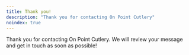 ```yaml
---
title: Thank you!  
description: "Thank you for contacting On Point Cutlery"
noindex: true
---
```


Thank you for contacting On Point Cutlery.  We will review your message and get in touch as soon as possible!